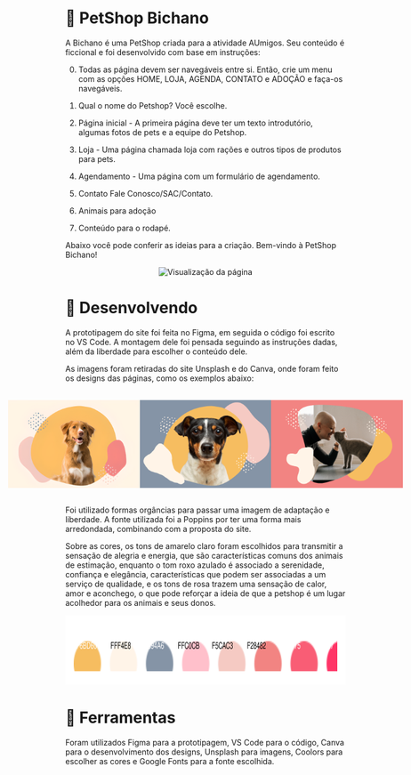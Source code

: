# 🐾 PetShop Bichano

A Bichano é uma PetShop criada para a atividade AUmigos. Seu conteúdo é ficcional e foi desenvolvido com base em instruções:

0. Todas as página devem ser navegáveis entre si. Então, crie um menu com as opções HOME, 
LOJA, AGENDA, CONTATO e ADOÇÃO e faça-os navegáveis.

1. Qual o nome do Petshop? Você escolhe. 

2. Página inicial - A primeira página deve ter um texto introdutório, algumas fotos de pets e a equipe do Petshop.

3. Loja - Uma página chamada loja com rações e outros tipos de produtos para pets. 

4. Agendamento - Uma página com um formulário de agendamento. 

5. Contato Fale Conosco/SAC/Contato. 

6. Animais para adoção

7. Conteúdo para o rodapé.

Abaixo você pode conferir as ideias para a criação. Bem-vindo à PetShop Bichano!
<p align="center">
<img src="https://github.com/gabriela4souza/PetShop-Bichano/blob/main/View/PetShop_Bichano_View.gif" alt="Visualização da página">
</p>

# 🎨 Desenvolvendo

A prototipagem do site foi feita no Figma, em seguida o código foi escrito no VS Code. A montagem dele foi pensada seguindo as instruções dadas, além da liberdade para escolher o conteúdo dele.

As imagens foram retiradas do site Unsplash e do Canva, onde foram feito os designs das páginas, como os exemplos abaixo:


<br>
<div style="display: flex; justify-content: center;">
  <img src="https://github.com/gabriela4souza/PetShop-Bichano/blob/main/PetShop%20Bichano/imagens/banner.png" width="260" height="158">
  <img src="https://github.com/gabriela4souza/PetShop-Bichano/blob/main/PetShop%20Bichano/imagens/bannerA.png" width="260" height="158">
  <img src="https://github.com/gabriela4souza/PetShop-Bichano/blob/main/PetShop%20Bichano/imagens/bannerB.png" width="260" height="158">
</div>
<br>

Foi utilizado formas orgâncias para passar uma imagem de adaptação e liberdade. A fonte utilizada foi a Poppins por ter uma forma mais arredondada, combinando com a proposta do site. 

Sobre as cores, os tons de amarelo claro foram escolhidos para transmitir a sensação de alegria e energia, que são características comuns dos animais de estimação, enquanto o tom roxo azulado é associado a serenidade, confiança e elegância, características que podem ser associadas a um serviço de qualidade, e os tons de rosa trazem uma sensação de calor, amor e aconchego, o que pode reforçar a ideia de que a petshop é um lugar acolhedor para os animais e seus donos.

<p align="center">
<img src="https://github.com/gabriela4souza/PetShop-Bichano/blob/main/View/color%20pallete.svg" alt="Paleta de cores utilizada" width="750" height="125">
</p>

###

# 🔨 Ferramentas

Foram utilizados Figma para a prototipagem, VS Code para o código, Canva para o desenvolvimento dos designs, Unsplash para imagens, Coolors para escolher as cores e Google Fonts para a fonte escolhida.
